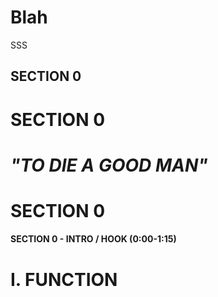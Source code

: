 # Blah
<!--- SECTION 0 ---> 
SSS



<h2>SECTION 0</h2>

# SECTION 0
# _"TO DIE A GOOD MAN"_
# SECTION 0

#### SECTION 0 - INTRO / HOOK (0:00-1:15)

# I. FUNCTION 
